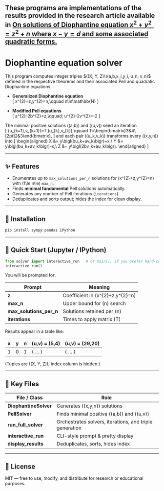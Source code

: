 ## These programs are implementations of the results provided in the research article available in **[On solutions of Diophantine equation $x^2 + y^2 = z^2 + n$ where $x-y = d$ and some associated quadratic forms.](https://papers.ssrn.com/sol3/papers.cfm?abstract_id=5268380)**

# Diophantine equation solver 

This program computes integer triples $((X, Y, Z)\)(a,b,x_i,y_i, u_n, v_n)$ defined in the respective theorems and their associated Pell and quadratic Diophantine equations. 

- **Generalized Diophantine equation**  
  \[
  x^{2}+z\,y^{2}=n,\qquad n\in\mathbb{N}
  \]

- **Modified Pell equations**  
  \[
  a^{2}-2b^{2}=z,\qquad\;
  u^{2}-2v^{2}=-2
  \]

The minimal positive solutions \((a,b)\) and \((u,v)\) seed an iteration  
\[
(u_{k+1},v_{k+1})=T\,(u_{k},v_{k}),\qquad 
T=\begin{bmatrix}3&4\\[2pt]2&3\end{bmatrix},
\]
and each pair \((u_k,v_k)\) transforms every \((x,y,n)\) into
\[
\begin{aligned}
X &= y\bigl(bu_k+av_k\bigr)+x,\\
Y &= y\bigl(bu_k+av_k\bigr)-x,\\
Z &= y\bigl(2bv_k+au_k\bigr).
\end{aligned}
\]

---

## ✨ Features

- Enumerates up to `max_solutions_per_n` solutions for \(x^{2}+z\,y^{2}=n\) with \(1\le n\le\) `max_n`.
- Finds **minimal fundamental** Pell solutions automatically.
- Generates any number of Pell iterations (`iterations`).
- Deduplicates and sorts output; hides the index for clean display.

---

## 🔧 Installation

```bash
pip install sympy pandas IPython
```

---

## 🚀 Quick Start (Jupyter / IPython)

```python
from solver import interactive_run   # or main(), if you prefer hard-coded defaults
interactive_run()
```

You will be prompted for:

| Prompt | Meaning |
|--------|---------|
| **z** | Coefficient in \(x^{2}+z\,y^{2}=n\) |
| **max_n** | Upper bound for \(n\) search |
| **max_solutions_per_n** | Solutions retained per \(n\) |
| **iterations** | Times to apply matrix \(T\) |

Results appear in a table like:

| x | y | n | (u,v) = (5,4) | (u,v) = (29,20) |
|---|---|----|--------------|-----------------|
| 1 | 0 | 1  | ( … )        | ( … )           |

(Tuples are \((X, Y, Z)\); index column is hidden.)

---

## 📂 Key Files

| File / Class | Role |
|--------------|------|
| **DiophantineSolver** | Generates \((x,y,n)\) solutions |
| **PellSolver**        | Finds minimal positive \((a,b)\) and \((u,v)\) |
| **run_full_solver**   | Orchestrates solvers, iterations, and triple generation |
| **interactive_run**   | CLI-style prompt & pretty display |
| **display_results**   | Deduplicates, sorts, hides index |

---

## 📝 License

MIT — free to use, modify, and distribute for research or educational purposes.
